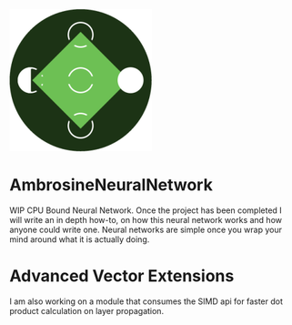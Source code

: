 ![Logo](https://github.com/PapyrusCompendium/AmbrosineNeuralNetwork/blob/master/AmbrosineLogoCircle.png?raw=true)
# AmbrosineNeuralNetwork
 WIP CPU Bound Neural Network. Once the project has been completed I will write an in depth how-to, on how this neural network works and how anyone could write one. Neural networks are simple once you wrap your mind around what it is actually doing.


# Advanced Vector Extensions
I am also working on a module that consumes the SIMD api for faster dot product calculation on layer propagation.
